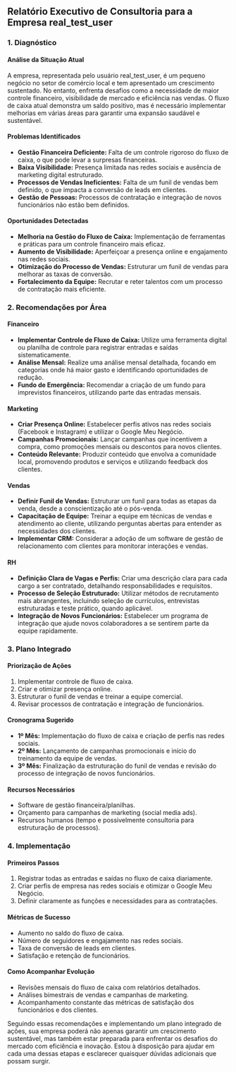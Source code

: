 ## Relatório Executivo de Consultoria para a Empresa real_test_user

### 1. Diagnóstico

#### Análise da Situação Atual
A empresa, representada pelo usuário real_test_user, é um pequeno negócio no setor de comércio local e tem apresentado um crescimento sustentado. No entanto, enfrenta desafios como a necessidade de maior controle financeiro, visibilidade de mercado e eficiência nas vendas. O fluxo de caixa atual demonstra um saldo positivo, mas é necessário implementar melhorias em várias áreas para garantir uma expansão saudável e sustentável.

#### Problemas Identificados
- **Gestão Financeira Deficiente:** Falta de um controle rigoroso do fluxo de caixa, o que pode levar a surpresas financeiras.
- **Baixa Visibilidade:** Presença limitada nas redes sociais e ausência de marketing digital estruturado.
- **Processos de Vendas Ineficientes:** Falta de um funil de vendas bem definido, o que impacta a conversão de leads em clientes.
- **Gestão de Pessoas:** Processos de contratação e integração de novos funcionários não estão bem definidos.

#### Oportunidades Detectadas
- **Melhoria na Gestão do Fluxo de Caixa:** Implementação de ferramentas e práticas para um controle financeiro mais eficaz.
- **Aumento de Visibilidade:** Aperfeiçoar a presença online e engajamento nas redes sociais.
- **Otimização do Processo de Vendas:** Estruturar um funil de vendas para melhorar as taxas de conversão.
- **Fortalecimento da Equipe:** Recrutar e reter talentos com um processo de contratação mais eficiente.

### 2. Recomendações por Área

#### Financeiro
- **Implementar Controle de Fluxo de Caixa:** Utilize uma ferramenta digital ou planilha de controle para registrar entradas e saídas sistematicamente.
- **Análise Mensal:** Realize uma análise mensal detalhada, focando em categorias onde há maior gasto e identificando oportunidades de redução.
- **Fundo de Emergência:** Recomendar a criação de um fundo para imprevistos financeiros, utilizando parte das entradas mensais.

#### Marketing
- **Criar Presença Online:** Estabelecer perfis ativos nas redes sociais (Facebook e Instagram) e utilizar o Google Meu Negócio.
- **Campanhas Promocionais:** Lançar campanhas que incentivem a compra, como promoções mensais ou descontos para novos clientes.
- **Conteúdo Relevante:** Produzir conteúdo que envolva a comunidade local, promovendo produtos e serviços e utilizando feedback dos clientes.

#### Vendas
- **Definir Funil de Vendas:** Estruturar um funil para todas as etapas da venda, desde a conscientização até o pós-venda.    
- **Capacitação de Equipe:** Treinar a equipe em técnicas de vendas e atendimento ao cliente, utilizando perguntas abertas para entender as necessidades dos clientes.
- **Implementar CRM:** Considerar a adoção de um software de gestão de relacionamento com clientes para monitorar interações e vendas.

#### RH
- **Definição Clara de Vagas e Perfis:** Criar uma descrição clara para cada cargo a ser contratado, detalhando responsabilidades e requisitos.
- **Processo de Seleção Estruturado:** Utilizar métodos de recrutamento mais abrangentes, incluindo seleção de currículos, entrevistas estruturadas e teste prático, quando aplicável.
- **Integração de Novos Funcionários:** Estabelecer um programa de integração que ajude novos colaboradores a se sentirem parte da equipe rapidamente.

### 3. Plano Integrado

#### Priorização de Ações
1. Implementar controle de fluxo de caixa.
2. Criar e otimizar presença online.
3. Estruturar o funil de vendas e treinar a equipe comercial.
4. Revisar processos de contratação e integração de funcionários.

#### Cronograma Sugerido
- **1º Mês:** Implementação do fluxo de caixa e criação de perfis nas redes sociais.
- **2º Mês:** Lançamento de campanhas promocionais e início do treinamento da equipe de vendas.
- **3º Mês:** Finalização da estruturação do funil de vendas e revisão do processo de integração de novos funcionários.

#### Recursos Necessários
- Software de gestão financeira/planilhas.
- Orçamento para campanhas de marketing (social media ads).
- Recursos humanos (tempo e possivelmente consultoria para estruturação de processos).

### 4. Implementação

#### Primeiros Passos
1. Registrar todas as entradas e saídas no fluxo de caixa diariamente.
2. Criar perfis de empresa nas redes sociais e otimizar o Google Meu Negócio.
3. Definir claramente as funções e necessidades para as contratações.

#### Métricas de Sucesso
- Aumento no saldo do fluxo de caixa.
- Número de seguidores e engajamento nas redes sociais.
- Taxa de conversão de leads em clientes.
- Satisfação e retenção de funcionários.

#### Como Acompanhar Evolução
- Revisões mensais do fluxo de caixa com relatórios detalhados.
- Análises bimestrais de vendas e campanhas de marketing.
- Acompanhamento constante das métricas de satisfação dos funcionários e dos clientes.

Seguindo essas recomendações e implementando um plano integrado de ações, sua empresa poderá não apenas garantir um crescimento sustentável, mas também estar preparada para enfrentar os desafios do mercado com eficiência e inovação. Estou à disposição para ajudar em cada uma dessas etapas e esclarecer quaisquer dúvidas adicionais que possam surgir.